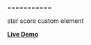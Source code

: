 <wx-score/>
===========

star score custom element




[**Live Demo**](https://p-wxiao.rhcloud.com/myelements/wx-score/index.html)
